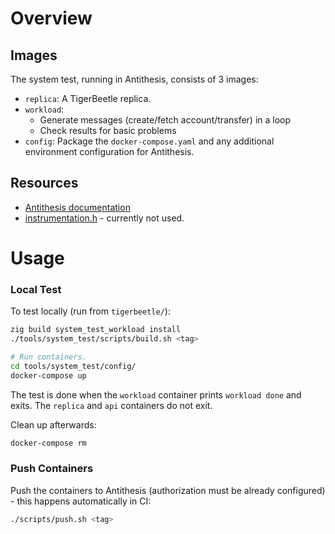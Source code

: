 # Overview

## Images

The system test, running in Antithesis, consists of 3 images:

- `replica`: A TigerBeetle replica.
- `workload`:
    - Generate messages (create/fetch account/transfer) in a loop
    - Check results for basic problems
- `config`: Package the `docker-compose.yaml` and any additional environment configuration for Antithesis.

## Resources

- [Antithesis documentation](https://antithesis.com/docs/index.html)
- [instrumentation.h](https://drive.google.com/file/d/1D7FPHL54znblGol4vMw8uwMFpLkaOePX/view) - currently not used.

# Usage

### Local Test

To test locally (run from `tigerbeetle/`):

```bash
zig build system_test_workload install
./tools/system_test/scripts/build.sh <tag>

# Run containers.
cd tools/system_test/config/
docker-compose up
```

The test is done when the `workload` container prints `workload done` and exits.
The `replica` and `api` containers do not exit.

Clean up afterwards:

```bash
docker-compose rm
```

### Push Containers

Push the containers to Antithesis (authorization must be already configured) - this happens automatically in CI:

```bash
./scripts/push.sh <tag>
```

